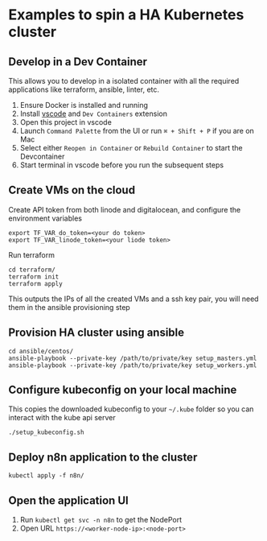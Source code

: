 # Examples to spin a HA Kubernetes cluster

## Develop in a Dev Container

This allows you to develop in a isolated container with all the required applications like terraform, ansible, linter, etc. 

1. Ensure Docker is installed and running
2. Install [vscode](https://code.visualstudio.com/) and `Dev Containers` extension
3. Open this project in vscode
4. Launch `Command Palette` from the UI or run `⌘ + Shift + P` if you are on Mac
5. Select either `Reopen in Container` or `Rebuild Container` to start the Devcontainer
6. Start terminal in vscode before you run the subsequent steps

## Create VMs on the cloud

Create API token from both linode and digitalocean, and configure the environment variables

```
export TF_VAR_do_token=<your do token>
export TF_VAR_linode_token=<your liode token>
```

Run terraform

```
cd terraform/
terraform init
terraform apply
```

This outputs the IPs of all the created VMs and a ssh key pair, you will need them in the ansible provisioning step


## Provision HA cluster using ansible

```
cd ansible/centos/
ansible-playbook --private-key /path/to/private/key setup_masters.yml
ansible-playbook --private-key /path/to/private/key setup_workers.yml
```

## Configure kubeconfig on your local machine

This copies the downloaded kubeconfig to your `~/.kube` folder so you can interact with the kube api server

```
./setup_kubeconfig.sh
```

## Deploy n8n application to the cluster

```
kubectl apply -f n8n/
```

## Open the application UI

1. Run `kubectl get svc -n n8n` to get the NodePort
1. Open URL `https://<worker-node-ip>:<node-port>`

